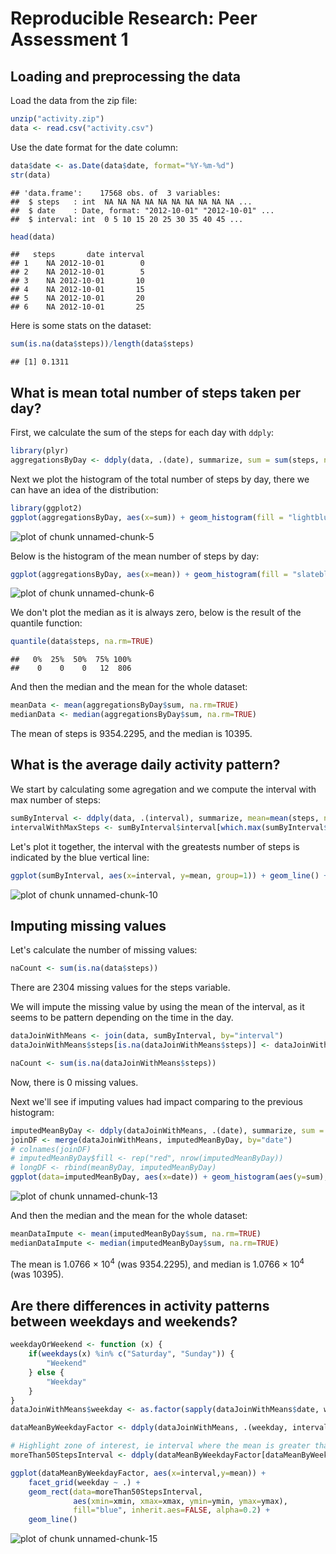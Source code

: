 # Reproducible Research: Peer Assessment 1


## Loading and preprocessing the data

Load the data from the zip file:

```r
unzip("activity.zip")
data <- read.csv("activity.csv")
```

Use the date format for the date column:

```r
data$date <- as.Date(data$date, format="%Y-%m-%d")
str(data)
```

```
## 'data.frame':	17568 obs. of  3 variables:
##  $ steps   : int  NA NA NA NA NA NA NA NA NA NA ...
##  $ date    : Date, format: "2012-10-01" "2012-10-01" ...
##  $ interval: int  0 5 10 15 20 25 30 35 40 45 ...
```

```r
head(data)
```

```
##   steps       date interval
## 1    NA 2012-10-01        0
## 2    NA 2012-10-01        5
## 3    NA 2012-10-01       10
## 4    NA 2012-10-01       15
## 5    NA 2012-10-01       20
## 6    NA 2012-10-01       25
```

Here is some stats on the dataset:

```r
sum(is.na(data$steps))/length(data$steps)
```

```
## [1] 0.1311
```

## What is mean total number of steps taken per day?

First, we calculate the sum of the steps for each day with `ddply`:

```r
library(plyr)
aggregationsByDay <- ddply(data, .(date), summarize, sum = sum(steps, na.rm=TRUE), mean = mean(steps, na.rm=TRUE), median = median(steps, na.rm=TRUE))
```

Next we plot the histogram of the total number of steps by day, there we can have an idea of the distribution:

```r
library(ggplot2)
ggplot(aggregationsByDay, aes(x=sum)) + geom_histogram(fill = "lightblue", color="darkslateblue", binwidth = 1000)
```

![plot of chunk unnamed-chunk-5](figure/unnamed-chunk-5.png) 

Below is the histogram of the mean number of steps by day:

```r
ggplot(aggregationsByDay, aes(x=mean)) + geom_histogram(fill = "slateblue", color="darkslateblue", binwidth = 5)
```

![plot of chunk unnamed-chunk-6](figure/unnamed-chunk-6.png) 

We don't plot the median as it is always zero, below is the result of the quantile function:

```r
quantile(data$steps, na.rm=TRUE)
```

```
##   0%  25%  50%  75% 100% 
##    0    0    0   12  806
```

And then the median and the mean for the whole dataset:

```r
meanData <- mean(aggregationsByDay$sum, na.rm=TRUE)
medianData <- median(aggregationsByDay$sum, na.rm=TRUE)
```

The mean of steps is 9354.2295, and the median is 10395.

## What is the average daily activity pattern?

We start by calculating some agregation and we compute the interval with max number of steps:

```r
sumByInterval <- ddply(data, .(interval), summarize, mean=mean(steps, na.rm=TRUE))
intervalWithMaxSteps <- sumByInterval$interval[which.max(sumByInterval$mean)]
```

Let's plot it together, the interval with the greatests number of steps is indicated 
by the blue vertical line:

```r
ggplot(sumByInterval, aes(x=interval, y=mean, group=1)) + geom_line() + geom_vline(xintercept=intervalWithMaxSteps, col="Blue", size=1.5, alpha=0.5)
```

![plot of chunk unnamed-chunk-10](figure/unnamed-chunk-10.png) 

## Imputing missing values

Let's calculate the number of missing values:

```r
naCount <- sum(is.na(data$steps))
```

There are 2304 missing values for the steps variable.

We will impute the missing value by using the mean of the interval, as it seems to be pattern depending on the time in the day.


```r
dataJoinWithMeans <- join(data, sumByInterval, by="interval")
dataJoinWithMeans$steps[is.na(dataJoinWithMeans$steps)] <- dataJoinWithMeans$mean[is.na(dataJoinWithMeans$steps)]

naCount <- sum(is.na(dataJoinWithMeans$steps))
```

Now, there is 0 missing values.

Next we'll see if imputing values had impact comparing to the previous histogram:

```r
imputedMeanByDay <- ddply(dataJoinWithMeans, .(date), summarize, sum = sum(steps, na.rm=FALSE), mean = mean(steps, na.rm=FALSE), median = median(steps, na.rm=FALSE))
joinDF <- merge(dataJoinWithMeans, imputedMeanByDay, by="date")
# colnames(joinDF)
# imputedMeanByDay$fill <- rep("red", nrow(imputedMeanByDay))
# longDF <- rbind(meanByDay, imputedMeanByDay)
ggplot(data=imputedMeanByDay, aes(x=date)) + geom_histogram(aes(y=sum), stat="identity", fill="blue")
```

![plot of chunk unnamed-chunk-13](figure/unnamed-chunk-13.png) 

And then the median and the mean for the whole dataset:

```r
meanDataImpute <- mean(imputedMeanByDay$sum, na.rm=TRUE)
medianDataImpute <- median(imputedMeanByDay$sum, na.rm=TRUE)
```

The mean is 1.0766 &times; 10<sup>4</sup> (was 9354.2295), and median is 1.0766 &times; 10<sup>4</sup> (was 10395).

## Are there differences in activity patterns between weekdays and weekends?


```r
weekdayOrWeekend <- function (x) {
    if(weekdays(x) %in% c("Saturday", "Sunday")) {
        "Weekend"
    } else {
        "Weekday"
    }
}
dataJoinWithMeans$weekday <- as.factor(sapply(dataJoinWithMeans$date, weekdayOrWeekend))

dataMeanByWeekdayFactor <- ddply(dataJoinWithMeans, .(weekday, interval), summarize, mean = mean(steps, na.rm=FALSE))

# Highlight zone of interest, ie interval where the mean is greater than 50
moreThan50StepsInterval <- ddply(dataMeanByWeekdayFactor[dataMeanByWeekdayFactor$mean >= 50,], .(weekday), summarize, xmin = min(interval), xmax = max(interval), ymin = -Inf, ymax = Inf)

ggplot(dataMeanByWeekdayFactor, aes(x=interval,y=mean)) +
    facet_grid(weekday ~ .) +
    geom_rect(data=moreThan50StepsInterval,
              aes(xmin=xmin, xmax=xmax, ymin=ymin, ymax=ymax),
              fill="blue", inherit.aes=FALSE, alpha=0.2) +
    geom_line()
```

![plot of chunk unnamed-chunk-15](figure/unnamed-chunk-15.png) 
